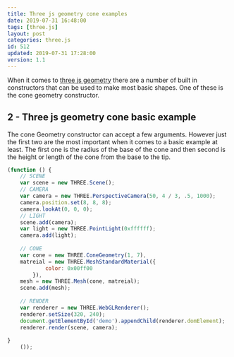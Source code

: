 ```yaml
---
title: Three js geometry cone examples
date: 2019-07-31 16:48:00
tags: [three.js]
layout: post
categories: three.js
id: 512
updated: 2019-07-31 17:28:00
version: 1.1
---
```


When it comes to [three js geometry](https://threejs.org/docs/#api/en/core/Geometry) there are a number of built in constructors that can be used to make most basic shapes. One of these is the cone geometry constructor.

<!-- more -->

## 2 - Three js geometry cone basic example

The cone Geometry constructor can accept a few arguments. However just the first two are the most important when it comes to a basic example at least. The first one is the radius of the base of the cone and then second is the height or length of the cone from the base to the tip.

```js
(function () {
    // SCENE
    var scene = new THREE.Scene();
    // CAMERA
    var camera = new THREE.PerspectiveCamera(50, 4 / 3, .5, 1000);
    camera.position.set(8, 8, 8);
    camera.lookAt(0, 0, 0);
    // LIGHT
    scene.add(camera);
    var light = new THREE.PointLight(0xffffff);
    camera.add(light);
 
    // CONE
    var cone = new THREE.ConeGeometry(1, 7),
    matreial = new THREE.MeshStandardMaterial({
            color: 0x00ff00
        }),
    mesh = new THREE.Mesh(cone, matreial);
    scene.add(mesh);
 
    // RENDER
    var renderer = new THREE.WebGLRenderer();
    renderer.setSize(320, 240);
    document.getElementById('demo').appendChild(renderer.domElement);
    renderer.render(scene, camera);
 
}
    ());
```